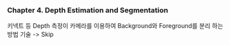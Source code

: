 
### Chapter 4. Depth Estimation and  Segmentation

키넥트 등 Depth 측정이 카메라를 이용하여 Background와 Foreground를 분리 하는 방법 기술 -> Skip
